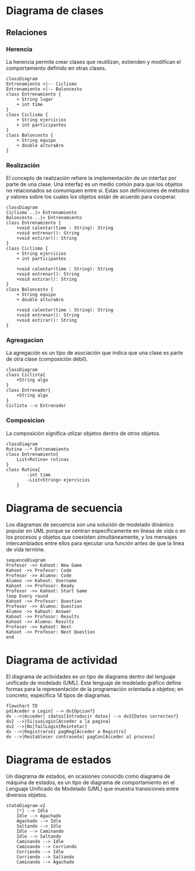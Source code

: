 # Diagrama de clases

## Relaciones

### Herencia

 La herencia permite crear clases que reutilizan, extienden y modifican el comportamiento definido en otras clases.

```mermaid
classDiagram
Entrenamiento <|-- Ciclismo
Entrenamiento <|-- Baloncesto
class Entrenamiento {
    + String lugar
    + int time
}
class Ciclismo {
    + String ejercicios
    + int participantes
}
class Baloncesto {
    + String equipo
    + double alturaAro
}
```
 
### Realización

El concepto de realización refiere la implementación de un interfaz por parte de una clase. Una interfaz es un medio común para que los objetos no relacionados se comuniquen entre sí. Estas son definiciones de métodos y valores sobre los cuales los objetos están de acuerdo para cooperar. 

```mermaid
classDiagram
Ciclismo ..|> Entrenamiento
Baloncesto ..|> Entrenamiento
class Entrenamiento {
    +void calentar(time : String): String
    +void entrenar(): String
    +void estirar(): String
}
class Ciclismo {
    + String ejercicios
    + int participantes

    +void calentar(time : String): String
    +void entrenar(): String
    +void estirar(): String
}
class Baloncesto {
    + String equipo
    + double alturaAro

    +void calentar(time : String): String
    +void entrenar(): String
    +void estirar(): String
}
```

### Agreagacion

La agregación es un tipo de asociación que indica que una clase es parte de otra clase (composición débil).

```mermaid
classDiagram
class Ciclista{
    +String algo
}
class Entrenador{
    +String algo
}
Ciclista --o Entrenador
```

### Composicion

La composición significa utlizar objetos dentro de otros objetos.

```mermaid
classDiagram
Rutina --* Entrenamiento
class Entrenamiento{
    List<Rutina> rutinas
}
class Rutina{
        -int time
        -List<String> ejercicios
    }
```

# Diagrama de secuencia

Los diagramas de secuencia son una solución de modelado dinámico popular en UML porque se centran específicamente en líneas de vida o en los procesos y objetos que coexisten simultáneamente, y los mensajes intercambiados entre ellos para ejecutar una función antes de que la línea de vida termine.

```mermaid
sequenceDiagram
Profesor ->> Kahoot: New Game
Kahoot ->> Profesor: Code
Profesor ->> Alumno: Code
Alumno ->> Kahoot: Username
Kahoot ->> Profesor: Ready
Profesor ->> Kahoot: Start Game
loop Every round
Kahoot ->> Profesor: Question
Profesor ->> Alumno: Question
Alumno ->> Kahoot: Answer
Kahoot ->> Profesor: Results
Kahoot ->> Alumno: Results
Profesor ->> Kahoot: Next
Kahoot ->> Profesor: Next Question
end
```

# Diagrama de actividad

El diagrama de actividades es un tipo de diagrama dentro del lenguaje unificado de modelado (UML). Este lenguaje de modelado gráfico define formas para la representación de la programación orientada a objetos; en concreto, especifica 14 tipos de diagramas.

```mermaid
flowchart TD
pd[Aceder a Login] --> dv{Opcion?}
dv -->|Acceder| idatos[Introducir datos] --> dv2{Datos correctos?}
dv2 -->|Si|susLogin[Acceder a la pagina]
dv2 -->|No|failLogin[Reintetar]
dv -->|Registrarse| pagReg[Acceder a Registro]
dv -->|Restablecer contraseña| pagCon[Acceder al proceso]
```

# Diagrama de estados

Un diagrama de estados, en ocasiones conocido como diagrama de máquina de estados, es un tipo de diagrama de comportamiento en el Lenguaje Unificado de Modelado (UML) que muestra transiciones entre diversos objetos.

```mermaid
stateDiagram-v2
    [*] --> Idle
    Idle --> Agachado
    Agachado --> Idle
    Saltando --> Idle
    Idle --> Caminando
    Idle --> Saltando
    Caminando --> Idle
    Caminando --> Corriendo
    Corriendo --> Idle
    Corriendo --> Saltando
    Caminando --> Agachado
```